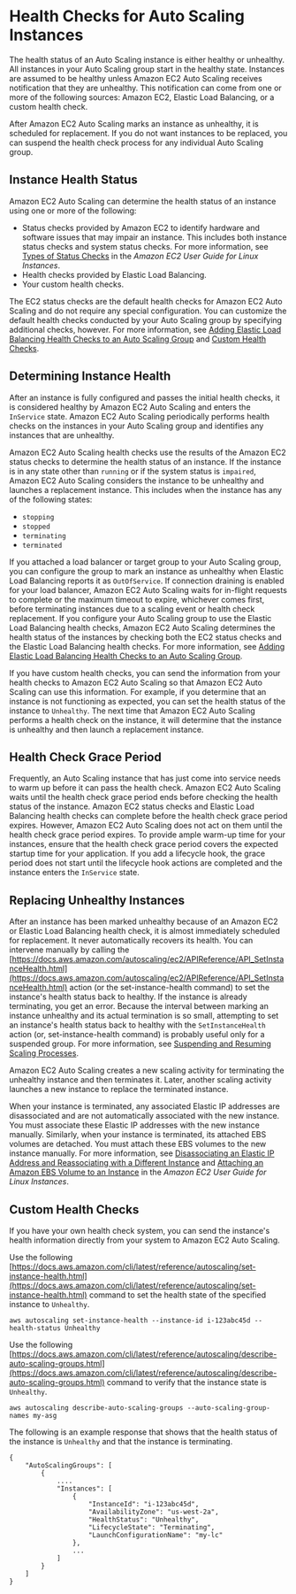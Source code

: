 # Health Checks for Auto Scaling Instances<a name="healthcheck"></a>

The health status of an Auto Scaling instance is either healthy or unhealthy\. All instances in your Auto Scaling group start in the healthy state\. Instances are assumed to be healthy unless Amazon EC2 Auto Scaling receives notification that they are unhealthy\. This notification can come from one or more of the following sources: Amazon EC2, Elastic Load Balancing, or a custom health check\. 

After Amazon EC2 Auto Scaling marks an instance as unhealthy, it is scheduled for replacement\. If you do not want instances to be replaced, you can suspend the health check process for any individual Auto Scaling group\.

## Instance Health Status<a name="instance-health-status"></a>

Amazon EC2 Auto Scaling can determine the health status of an instance using one or more of the following:
+ Status checks provided by Amazon EC2 to identify hardware and software issues that may impair an instance\. This includes both instance status checks and system status checks\. For more information, see [Types of Status Checks](https://docs.aws.amazon.com/AWSEC2/latest/UserGuide/monitoring-system-instance-status-check.html#types-of-instance-status-checks) in the *Amazon EC2 User Guide for Linux Instances*\. 
+ Health checks provided by Elastic Load Balancing\. 
+ Your custom health checks\. 

The EC2 status checks are the default health checks for Amazon EC2 Auto Scaling and do not require any special configuration\. You can customize the default health checks conducted by your Auto Scaling group by specifying additional checks, however\. For more information, see [Adding Elastic Load Balancing Health Checks to an Auto Scaling Group](as-add-elb-healthcheck.md) and [Custom Health Checks](#as-configure-healthcheck)\. 

## Determining Instance Health<a name="determine-instance-health"></a>

After an instance is fully configured and passes the initial health checks, it is considered healthy by Amazon EC2 Auto Scaling and enters the `InService` state\. Amazon EC2 Auto Scaling periodically performs health checks on the instances in your Auto Scaling group and identifies any instances that are unhealthy\. 

Amazon EC2 Auto Scaling health checks use the results of the Amazon EC2 status checks to determine the health status of an instance\. If the instance is in any state other than `running` or if the system status is `impaired`, Amazon EC2 Auto Scaling considers the instance to be unhealthy and launches a replacement instance\. This includes when the instance has any of the following states:
+ `stopping`
+ `stopped`
+ `terminating`
+ `terminated`

If you attached a load balancer or target group to your Auto Scaling group, you can configure the group to mark an instance as unhealthy when Elastic Load Balancing reports it as `OutOfService`\. If connection draining is enabled for your load balancer, Amazon EC2 Auto Scaling waits for in\-flight requests to complete or the maximum timeout to expire, whichever comes first, before terminating instances due to a scaling event or health check replacement\. If you configure your Auto Scaling group to use the Elastic Load Balancing health checks, Amazon EC2 Auto Scaling determines the health status of the instances by checking both the EC2 status checks and the Elastic Load Balancing health checks\. For more information, see [Adding Elastic Load Balancing Health Checks to an Auto Scaling Group](as-add-elb-healthcheck.md)\.

If you have custom health checks, you can send the information from your health checks to Amazon EC2 Auto Scaling so that Amazon EC2 Auto Scaling can use this information\. For example, if you determine that an instance is not functioning as expected, you can set the health status of the instance to `Unhealthy`\. The next time that Amazon EC2 Auto Scaling performs a health check on the instance, it will determine that the instance is unhealthy and then launch a replacement instance\.

## Health Check Grace Period<a name="health-check-grace-period"></a>

Frequently, an Auto Scaling instance that has just come into service needs to warm up before it can pass the health check\. Amazon EC2 Auto Scaling waits until the health check grace period ends before checking the health status of the instance\. Amazon EC2 status checks and Elastic Load Balancing health checks can complete before the health check grace period expires\. However, Amazon EC2 Auto Scaling does not act on them until the health check grace period expires\. To provide ample warm\-up time for your instances, ensure that the health check grace period covers the expected startup time for your application\. If you add a lifecycle hook, the grace period does not start until the lifecycle hook actions are completed and the instance enters the `InService` state\.

## Replacing Unhealthy Instances<a name="replace-unhealthy-instance"></a>

After an instance has been marked unhealthy because of an Amazon EC2 or Elastic Load Balancing health check, it is almost immediately scheduled for replacement\. It never automatically recovers its health\. You can intervene manually by calling the [https://docs.aws.amazon.com/autoscaling/ec2/APIReference/API_SetInstanceHealth.html](https://docs.aws.amazon.com/autoscaling/ec2/APIReference/API_SetInstanceHealth.html) action \(or the set\-instance\-health command\) to set the instance's health status back to healthy\. If the instance is already terminating, you get an error\. Because the interval between marking an instance unhealthy and its actual termination is so small, attempting to set an instance's health status back to healthy with the `SetInstanceHealth` action \(or, set\-instance\-health command\) is probably useful only for a suspended group\. For more information, see [Suspending and Resuming Scaling Processes](as-suspend-resume-processes.md)\.

Amazon EC2 Auto Scaling creates a new scaling activity for terminating the unhealthy instance and then terminates it\. Later, another scaling activity launches a new instance to replace the terminated instance\.

When your instance is terminated, any associated Elastic IP addresses are disassociated and are not automatically associated with the new instance\. You must associate these Elastic IP addresses with the new instance manually\. Similarly, when your instance is terminated, its attached EBS volumes are detached\. You must attach these EBS volumes to the new instance manually\. For more information, see [Disassociating an Elastic IP Address and Reassociating with a Different Instance](https://docs.aws.amazon.com/AWSEC2/latest/UserGuide/elastic-ip-addresses-eip.html#using-instance-addressing-eips-associating-different) and [Attaching an Amazon EBS Volume to an Instance](https://docs.aws.amazon.com/AWSEC2/latest/UserGuide/ebs-attaching-volume.html) in the *Amazon EC2 User Guide for Linux Instances*\. 

## Custom Health Checks<a name="as-configure-healthcheck"></a>

If you have your own health check system, you can send the instance's health information directly from your system to Amazon EC2 Auto Scaling\. 

Use the following [https://docs.aws.amazon.com/cli/latest/reference/autoscaling/set-instance-health.html](https://docs.aws.amazon.com/cli/latest/reference/autoscaling/set-instance-health.html) command to set the health state of the specified instance to `Unhealthy`\.

```
aws autoscaling set-instance-health --instance-id i-123abc45d --health-status Unhealthy
```

Use the following [https://docs.aws.amazon.com/cli/latest/reference/autoscaling/describe-auto-scaling-groups.html](https://docs.aws.amazon.com/cli/latest/reference/autoscaling/describe-auto-scaling-groups.html) command to verify that the instance state is `Unhealthy`\.

```
aws autoscaling describe-auto-scaling-groups --auto-scaling-group-names my-asg
```

The following is an example response that shows that the health status of the instance is `Unhealthy` and that the instance is terminating\.

```
{
    "AutoScalingGroups": [
        {
            ....
            "Instances": [
                {
                    "InstanceId": "i-123abc45d",
                    "AvailabilityZone": "us-west-2a",
                    "HealthStatus": "Unhealthy",
                    "LifecycleState": "Terminating",
                    "LaunchConfigurationName": "my-lc"
                },
                ...
            ]
        }
    ]
}
```